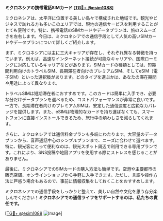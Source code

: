 **ミクロネシアの携帯電話SIMカード [[TG💪+ @esim1088](https://t.me/s/esim1088)]**

ミクロネシアは、太平洋に位置する美しい島々で構成された地域です。観光やビジネスで訪れる方も多いこのエリアでは、現地の通信サービスを利用することがとても便利です。特に、携帯電話のSIMカードやデータプランは、旅のスムーズさを左右します。今日は、ミクロネシアでの通信手段として人気の高いSIMカードやデータプランについて詳しくご紹介します。

まず、ミクロネシアには主に三大キャリアが存在し、それぞれ異なる特徴を持っています。例えば、高速なインターネット接続が可能なキャリアや、国際ローミングに対応しているキャリアなどがあります。SIMカードの種類としては、短期間利用向けのトラベルSIM、長期滞在者向けのプレミアムSIM、そしてeSIM（電子SIM）といった選択肢があります。どのタイプを選ぶかは、あなたの滞在期間や用途によって異なります。

トラベルSIMは短期滞在者におすすめです。このカードは簡単に入手でき、必要な分だけデータプランを選べるため、コストパフォーマンスが非常に良いです。一方で、長期滞在者向けのプレミアムSIMは、安定した通信速度と広範なカバレッジを提供します。また、eSIMは物理的なカードを持ち運ばなくても、スマートフォンに直接インストールできるため、旅行中の煩わしさを減らしてくれます。

さらに、ミクロネシアでは通信料金プランも多岐にわたります。大容量のデータプランから、音声通話中心のシンプルプランまで、ニーズに合わせて選べます。特に、観光客にとって便利なのは、観光スポット周辺で利用できる専用プランです。これにより、SNS投稿や地図アプリを使用する際にストレスを感じることがありません。

最後に、ミクロネシアでのSIMカードの購入方法も簡単です。空港や主要都市の販売店舗、オンラインショップから手軽に入手できます。ただし、言語や操作方法に戸惑う場合もあるので、事前に情報収集をしておくことをおすすめします。

ミクロネシアでの通信手段をしっかりと整えて、美しい自然や文化を思う存分楽しんでください！**ミクロネシアでの通信ライフをサポートするのは、私たちの責任です。**

[[TG💪+ @esim1088](https://t.me/s/esim1088) ![Image](https://i.postimg.cc/Y0z9fWf4/image.png)]